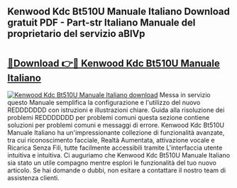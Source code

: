 ## Kenwood Kdc Bt510U Manuale Italiano Download gratuit PDF - Part-str Italiano Manuale del proprietario del servizio aBlVp

# <h2><a href="http://dfde2g.blite.top/?on=Kenwood+Kdc+Bt510U+Manuale+Italiano">🔗Download 👉🔴 Kenwood Kdc Bt510U Manuale Italiano</a></h2>

[![Kenwood Kdc Bt510U Manuale Italiano download](https://i.imgur.com/lujVjoI.png)](http://dfde2g.blite.top/?on=Kenwood+Kdc+Bt510U+Manuale+Italiano)
Messa in servizio questo Manuale semplifica la configurazione e l'utilizzo del nuovo REDDDDDDD con istruzioni e illustrazioni chiare. Guida alla risoluzione dei problemi REDDDDDDD per problemi comuni questa sezione contiene soluzioni per problemi comuni e messaggi di errore. Kenwood Kdc Bt510U Manuale Italiano ha un'impressionante collezione di funzionalità avanzate, tra cui riconoscimento facciale, Realtà Aumentata, attivazione vocale e Ricarica Senza Fili, tutte facilmente accessibili tramite L'interfaccia utente intuitiva e intuitiva. Ci auguriamo che Kenwood Kdc Bt510U Manuale Italiano sia stato un utile compagno mentre esplori le funzionalità del tuo nuovo articolo. Se hai domande o dubbi, non esitare a contattare il nostro team di assistenza clienti.
